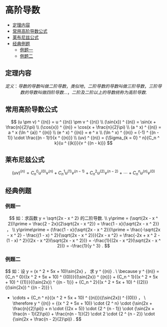 # 高阶导数

* [定理内容](#定理内容)
* [常用高阶导数公式](#常用高阶导数公式)
* [莱布尼兹公式](#莱布尼兹公式)
* [经典例题](#经典例题)
  * [例题一](#例题一)
  * [例题二](#例题二)


## 定理内容

$$
定义：导数的导数叫做二阶导数，类似地，二阶导数的导数叫做三阶导数，三阶导数的导数叫做四阶导数 \ldots ，二阶及二阶以上的导数统称为高阶导数.
$$

## 常用高阶导数公式

$$
(u \pm v) ^ {(n)} = u ^ {(n)} \pm v ^ {(n)}
\\
(\sin{x}) ^ {(n)} = \sin(x + \frac{n}{2}\pi)
\\
(\cos{x}) ^ {(n)} = \cos(x + \frac{n}{2}\pi)
\\
(a ^ x) ^ {(n)} = a ^ x (\ln ^ {a}) ^ {(n)}
\\
(e ^ x) ^ {(n)} = e ^ x
\\
(\ln ^ x) ^ {(n)} = (-1) ^ {(n - 1)} \cdot \frac{(n - 1)!}{x ^ {(n)}}
\\
(uv) ^ {(n)} = {\Sigma_{k = 0} ^ n}{C_n ^ k}{u ^ {(k)}}{v ^ {(n - k)}}
$$

## 莱布尼兹公式

$$
(uv) ^ {(n)} = {C_n ^ 0}{u ^ {(0)}}{v ^ {(n)}} + {C_n ^ 1}{u ^ {(1)}}{v ^ {(n - 1)}} + {C_n ^ 2}{u ^ {(2)}}{v ^ {(n - 2)}} + \cdots + {C_n ^ n}{u ^ {(n)}}{v ^ {(0)}}
$$

## 经典例题

### 例题一

$$
如：求函数 y = \sqrt{2x - x ^ 2} 的二阶导数.
\\
y\prime = (\sqrt{2x - x ^ 2})\prime = \frac{2 - 2x}{2\sqrt{2x - x ^2}} = \frac{1 - x}{\sqrt{2x - x ^ 2}} ，
\\
y\prime\prime = (\frac{1 - x}{\sqrt{2x - x ^ 2}})\prime = \frac{-\sqrt{2x - x ^ 2} - \frac{(1 - x) ^ 2}{\sqrt{2x - x ^ 2}}}{2x - x ^2} = \frac{-2x + x ^ 2 - (1 - x) ^ 2}{(2x - x ^2)(\sqrt{2x - x ^ 2})} = -\frac{1}{(2x - x ^2)(\sqrt{2x - x ^ 2})} = -\frac{1}{y ^ 3} .
$$

### 例题二

$$
如：设 y = (x ^ 2 + 5x + 10)\sin{2x} ， 求 y ^ {(n)} .
\\
\because y ^ {(n)} = {C_n ^ 0}{(x ^ 2 + 5x + 10) ^ {(0)}}{(\sin{2x}) ^ {(n)}} + {C_n ^ 1}{(x ^ 2 + 5x + 10) ^ {(1)}}{(\sin{2x}) ^ {(n - 1)}} + {C_n ^ 2}{(x ^ 2 + 5x + 10) ^ {(2)}}{(\sin{2x}) ^ {(n - 2)}}
\\
+ \cdots + {C_n ^ n}{(x ^ 2 + 5x + 10) ^ {(n)}}{(\sin{2x}) ^ {(0)}} ，
\\
\therefore y ^ {(n)} = {(x ^ 2 + 5x + 10)} \cdot {2 ^ n} \cdot {\sin(2x + \frac{n}{2}\pi)} + n \cdot {(2x + 5)} \cdot {2 ^ {n - 1}} \cdot {\sin(2x + \frac{n - 1}{2}\pi)} + \frac{n(n - 1)}{2} \cdot 2 \cdot {2 ^ {n - 2}} \cdot {\sin(2x + \frac{n - 2}{2}\pi)} .
$$



